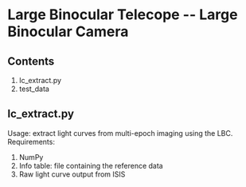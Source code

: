 Large Binocular Telecope -- Large Binocular Camera
==================================================
Contents
--------
1. lc_extract.py
2. test_data

lc_extract.py
-------------
Usage: extract light curves from multi-epoch imaging using the LBC.
Requirements: 
1. NumPy
2. Info table: file containing the reference data
3. Raw light curve output from ISIS
